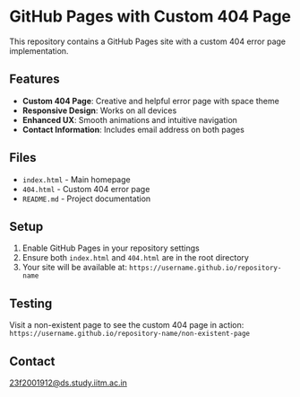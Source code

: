 # GitHub Pages with Custom 404 Page

This repository contains a GitHub Pages site with a custom 404 error page implementation.

## Features

- **Custom 404 Page**: Creative and helpful error page with space theme
- **Responsive Design**: Works on all devices
- **Enhanced UX**: Smooth animations and intuitive navigation
- **Contact Information**: Includes email address on both pages

## Files

- `index.html` - Main homepage
- `404.html` - Custom 404 error page
- `README.md` - Project documentation

## Setup

1. Enable GitHub Pages in your repository settings
2. Ensure both `index.html` and `404.html` are in the root directory
3. Your site will be available at: `https://username.github.io/repository-name`

## Testing

Visit a non-existent page to see the custom 404 page in action:
`https://username.github.io/repository-name/non-existent-page`

## Contact

23f2001912@ds.study.iitm.ac.in

